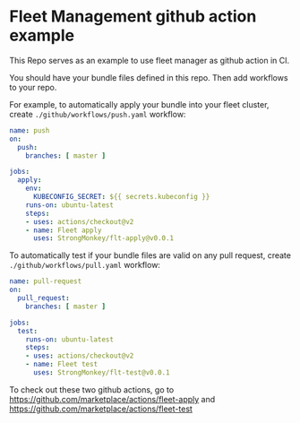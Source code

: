 # Fleet Management github action example

This Repo serves as an example to use fleet manager as github action in CI.

You should have your bundle files defined in this repo. Then add workflows to your repo.

For example, to automatically apply your bundle into your fleet cluster, create `./github/workflows/push.yaml` workflow:

```yaml
name: push
on:
  push:
    branches: [ master ]

jobs:
  apply:
    env:
      KUBECONFIG_SECRET: ${{ secrets.kubeconfig }}
    runs-on: ubuntu-latest
    steps:
    - uses: actions/checkout@v2
    - name: Fleet apply
      uses: StrongMonkey/flt-apply@v0.0.1
```

To automatically test if your bundle files are valid on any pull request, create `./github/workflows/pull.yaml` workflow:

```yaml
name: pull-request
on:
  pull_request:
    branches: [ master ]

jobs:
  test:
    runs-on: ubuntu-latest
    steps:
    - uses: actions/checkout@v2
    - name: Fleet test
      uses: StrongMonkey/flt-test@v0.0.1
```


To check out these two github actions, go to https://github.com/marketplace/actions/fleet-apply and https://github.com/marketplace/actions/fleet-test
